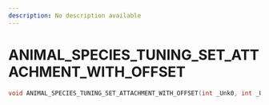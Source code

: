 ```yaml
---
description: No description available 
---
```


# ANIMAL_SPECIES_TUNING_SET_ATTACHMENT_WITH_OFFSET

```cpp
void ANIMAL_SPECIES_TUNING_SET_ATTACHMENT_WITH_OFFSET(int _Unk0, int _Unk1, int _Unk2, int _Unk3, int _Unk4, int _Unk5, int _Unk6, int _Unk7, int _Unk8);
```